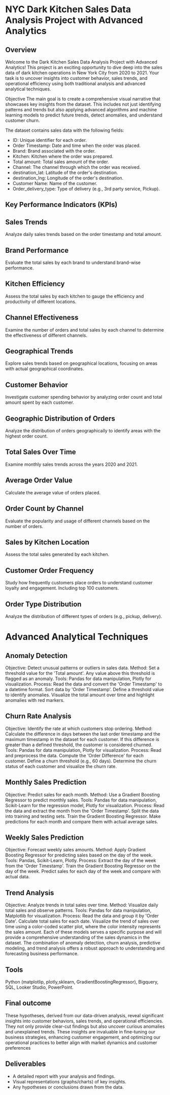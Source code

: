# NYC Dark Kitchen Sales Data Analysis Project with Advanced Analytics
## Overview
Welcome to the Dark Kitchen Sales Data Analysis Project with Advanced Analytics! This project is an exciting opportunity to dive deep into the sales data of dark kitchen operations in New York City from 2020 to 2021. Your task is to uncover insights into customer behavior, sales trends, and operational efficiency using both traditional analysis and advanced analytical techniques.

Objective
The main goal is to create a comprehensive visual narrative that showcases key insights from the dataset. This includes not just identifying patterns and trends but also applying advanced algorithms and machine learning models to predict future trends, detect anomalies, and understand customer churn.

The dataset contains sales data with the following fields:

* ID: Unique identifier for each order.
* Order Timestamp: Date and time when the order was placed.
* Brand: Brand associated with the order.
* Kitchen: Kitchen where the order was prepared.
* Total amount: Total sales amount of the order.
* Channel: The channel through which the order was received.
* destination_lat: Latitude of the order's destination.
* destination_lng: Longitude of the order's destination.
* Customer Name: Name of the customer.
* Order_delivery_type: Type of delivery (e.g., 3rd party service, Pickup).

## Key Performance Indicators (KPIs)
## Sales Trends
Analyze daily sales trends based on the order timestamp and total amount.

## Brand Performance
Evaluate the total sales by each brand to understand brand-wise performance.

## Kitchen Efficiency
Assess the total sales by each kitchen to gauge the efficiency and productivity of different locations.

## Channel Effectiveness
Examine the number of orders and total sales by each channel to determine the effectiveness of different channels.

## Geographical Trends
Explore sales trends based on geographical locations, focusing on areas with actual geographical coordinates.

## Customer Behavior
Investigate customer spending behavior by analyzing order count and total amount spent by each customer.

## Geographic Distribution of Orders
Analyze the distribution of orders geographically to identify areas with the highest order count.

## Total Sales Over Time
Examine monthly sales trends across the years 2020 and 2021.

## Average Order Value
Calculate the average value of orders placed.

## Order Count by Channel
Evaluate the popularity and usage of different channels based on the number of orders.

## Sales by Kitchen Location
Assess the total sales generated by each kitchen.

## Customer Order Frequency
Study how frequently customers place orders to understand customer loyalty and engagement. Including top 100 customers.

## Order Type Distribution
Analyze the distribution of different types of orders (e.g., pickup, delivery).

# Advanced Analytical Techniques

## Anomaly Detection
Objective: Detect unusual patterns or outliers in sales data.
Method: Set a threshold value for the 'Total amount'. Any value above this threshold is flagged as an anomaly.
Tools: Pandas for data manipulation, Plotly for visualization.
Process:
Read the data and convert the 'Order Timestamp' to a datetime format.
Sort data by 'Order Timestamp'.
Define a threshold value to identify anomalies.
Visualize the total amount over time and highlight anomalies with red markers.

## Churn Rate Analysis
Objective: Identify the rate at which customers stop ordering.
Method: Calculate the difference in days between the last order timestamp and the maximum timestamp in the dataset for each customer. If this difference is greater than a defined threshold, the customer is considered churned.
Tools: Pandas for data manipulation, Plotly for visualization.
Process:
Read and preprocess the data.
Compute the 'Order Difference' for each customer.
Define a churn threshold (e.g., 60 days).
Determine the churn status of each customer and visualize the churn rate.

## Monthly Sales Prediction
Objective: Predict sales for each month.
Method: Use a Gradient Boosting Regressor to predict monthly sales.
Tools: Pandas for data manipulation, Scikit-Learn for the regression model, Plotly for visualization.
Process:
Read the data and extract the month from the 'Order Timestamp'.
Split the data into training and testing sets.
Train the Gradient Boosting Regressor.
Make predictions for each month and compare them with actual average sales.

## Weekly Sales Prediction
Objective: Forecast weekly sales amounts.
Method: Apply Gradient Boosting Regressor for predicting sales based on the day of the week.
Tools: Pandas, Scikit-Learn, Plotly.
Process:
Extract the day of the week from the 'Order Timestamp'.
Train the Gradient Boosting Regressor on the day of the week.
Predict sales for each day of the week and compare with actual data.

## Trend Analysis
Objective: Analyze trends in total sales over time.
Method: Visualize daily total sales and observe patterns.
Tools: Pandas for data manipulation, Matplotlib for visualization.
Process:
Read the data and group it by 'Order Date'.
Calculate total sales for each date.
Visualize the trend of sales over time using a color-coded scatter plot, where the color intensity represents the sales amount.
Each of these models serves a specific purpose and will provide a comprehensive understanding of the sales dynamics in the dataset. The combination of anomaly detection, churn analysis, predictive modeling, and trend analysis offers a robust approach to understanding and forecasting business performance.

## Tools
Python (matplotlip, plotly,sklearn, GradientBoostingRegressor), Bigquery, SQL, Looker Studio, PowerPoint. 

## Final outcome

These hypotheses, derived from our data-driven analysis, reveal significant insights into customer behaviors, sales trends, and operational efficiencies. They not only provide clear-cut findings but also uncover curious anomalies and unexplained trends. These insights are invaluable in fine-tuning our business strategies, enhancing customer engagement, and optimizing our operational practices to better align with market dynamics and customer preferences

## Deliverables
* A detailed report with your analysis and findings.
* Visual representations (graphs/charts) of key insights.
* Any hypotheses or conclusions drawn from the data.

